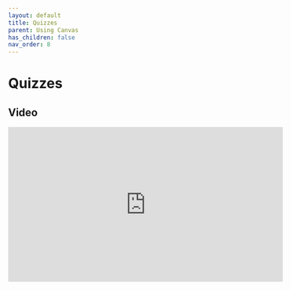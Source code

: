 ```yaml
---
layout: default
title: Quizzes
parent: Using Canvas
has_children: false
nav_order: 8
---
```

# Quizzes

## Video

<iframe width="560"  height="315"  src="https://ncvps.yuja.com/V/Video?v=5080063&node=17659532&a=1063081225&preload=false" frameborder="0" webkitallowfullscreen mozallowfullscreen allowfullscreen loading="lazy"></iframe>